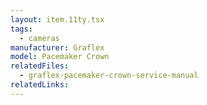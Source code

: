 ```yaml
---
layout: item.11ty.tsx
tags:
  - cameras
manufacturer: Graflex
model: Pacemaker Crown
relatedFiles:
  - graflex-pacemaker-crown-service-manual
relatedLinks:
---
```

